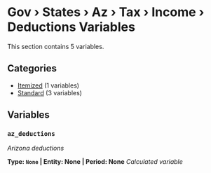 # Gov › States › Az › Tax › Income › Deductions Variables

This section contains 5 variables.

## Categories

- [Itemized](itemized/index.md) (1 variables)
- [Standard](standard/index.md) (3 variables)

## Variables

### `az_deductions`
*Arizona deductions*

**Type: `None` | Entity: None | Period: None**
*Calculated variable*
